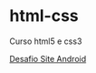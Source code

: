 # html-css
 Curso html5 e css3

<a href= "https://diegocard117.github.io/html-css/exercicios/desafio/"> Desafio Site Android</a> 
